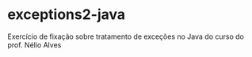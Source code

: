 # exceptions2-java
Exercício de fixação sobre tratamento de exceções no Java do curso do prof. Nélio Alves
